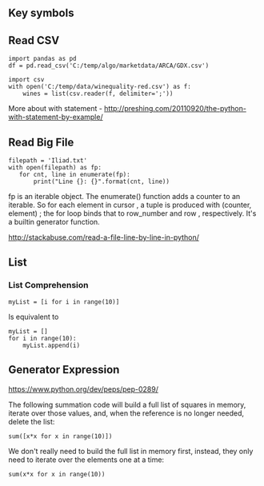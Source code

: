 ## Key symbols


## Read CSV
```
import pandas as pd
df = pd.read_csv('C:/temp/algo/marketdata/ARCA/GDX.csv')
```

```
import csv
with open('C:/temp/data/winequality-red.csv') as f:
    wines = list(csv.reader(f, delimiter=';'))
```
More about with statement - http://preshing.com/20110920/the-python-with-statement-by-example/


## Read Big File

```
filepath = 'Iliad.txt'  
with open(filepath) as fp:  
   for cnt, line in enumerate(fp):
       print("Line {}: {}".format(cnt, line))
```
fp is an iterable object. The enumerate() function adds a counter to an iterable. So for each element in cursor , a tuple is produced with (counter, element) ; the for loop binds that to row_number and row , respectively. It's a builtin generator function.

http://stackabuse.com/read-a-file-line-by-line-in-python/

## List

### List Comprehension
```
myList = [i for i in range(10)]
```
Is equivalent to
```
myList = []
for i in range(10):
    myList.append(i)
```

## Generator Expression
https://www.python.org/dev/peps/pep-0289/

The following summation code will build a full list of squares in memory, iterate over those values, and, when the reference is no longer needed, delete the list:
```
sum([x*x for x in range(10)])
```

We don't really need to build the full list in memory first, instead, they only need to iterate over the elements one at a time:
```
sum(x*x for x in range(10))
```
